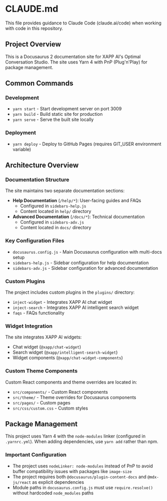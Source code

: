 # CLAUDE.md

This file provides guidance to Claude Code (claude.ai/code) when working with code in this repository.

## Project Overview

This is a Docusaurus 2 documentation site for XAPP AI's Optimal Conversation Studio. The site uses Yarn 4 with PnP (Plug'n'Play) for package management.

## Common Commands

### Development
- `yarn start` - Start development server on port 3009
- `yarn build` - Build static site for production
- `yarn serve` - Serve the built site locally

### Deployment
- `yarn deploy` - Deploy to GitHub Pages (requires GIT_USER environment variable)

## Architecture Overview

### Documentation Structure
The site maintains two separate documentation sections:
- **Help Documentation** (`/help/*`): User-facing guides and FAQs
  - Configured in `sidebars-help.js`
  - Content located in `help/` directory
- **Advanced Documentation** (`/docs/*`): Technical documentation
  - Configured in `sidebars-adv.js`
  - Content located in `docs/` directory

### Key Configuration Files
- `docusaurus.config.js` - Main Docusaurus configuration with multi-docs setup
- `sidebars-help.js` - Sidebar configuration for help documentation
- `sidebars-adv.js` - Sidebar configuration for advanced documentation

### Custom Plugins
The project includes custom plugins in the `plugins/` directory:
- `inject-widget` - Integrates XAPP AI chat widget
- `inject-search` - Integrates XAPP AI intelligent search widget
- `faqs` - FAQs functionality

### Widget Integration
The site integrates XAPP AI widgets:
- Chat widget (`@xapp/chat-widget`)
- Search widget (`@xapp/intelligent-search-widget`)
- Widget components (`@xapp/chat-widget-components`)

### Custom Theme Components
Custom React components and theme overrides are located in:
- `src/components/` - Custom React components
- `src/theme/` - Theme overrides for Docusaurus components
- `src/pages/` - Custom pages
- `src/css/custom.css` - Custom styles

## Package Management
This project uses Yarn 4 with the `node-modules` linker (configured in `.yarnrc.yml`). When adding dependencies, use `yarn add` rather than npm.

### Important Configuration
- The project uses `nodeLinker: node-modules` instead of PnP to avoid buffer compatibility issues with packages like `image-size`
- The project requires both `@docusaurus/plugin-content-docs` and `@mdx-js/react` as explicit dependencies
- Module paths in `docusaurus.config.js` must use `require.resolve()` without hardcoded `node_modules` paths
